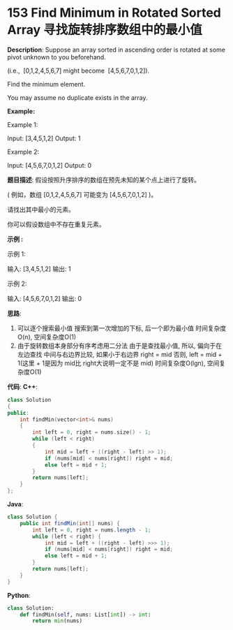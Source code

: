 # 153 Find Minimum in Rotated Sorted Array 寻找旋转排序数组中的最小值

__Description__:
Suppose an array sorted in ascending order is rotated at some pivot unknown to you beforehand.

(i.e.,  [0,1,2,4,5,6,7] might become  [4,5,6,7,0,1,2]).

Find the minimum element.

You may assume no duplicate exists in the array.

__Example:__

Example 1:

Input: [3,4,5,1,2]
Output: 1

Example 2:

Input: [4,5,6,7,0,1,2]
Output: 0

__题目描述__:
假设按照升序排序的数组在预先未知的某个点上进行了旋转。

( 例如，数组 [0,1,2,4,5,6,7] 可能变为 [4,5,6,7,0,1,2] )。

请找出其中最小的元素。

你可以假设数组中不存在重复元素。

__示例 :__

示例 1:

输入: [3,4,5,1,2]
输出: 1

示例 2:

输入: [4,5,6,7,0,1,2]
输出: 0

__思路__:

1. 可以逐个搜索最小值
搜索到第一次增加的下标, 后一个即为最小值
时间复杂度O(n), 空间复杂度O(1)
2. 由于旋转数组本身部分有序考虑用二分法
由于是查找最小值, 所以, 偏向于在左边查找
中间与右边界比较, 如果小于右边界 right = mid
否则, left = mid + 1(这里 + 1是因为 mid比 right大说明一定不是 mid)
时间复杂度O(lgn), 空间复杂度O(1)

__代码__:
__C++__:

```C++
class Solution 
{
public:
    int findMin(vector<int>& nums) 
    {
        int left = 0, right = nums.size() - 1;
        while (left < right)
        {
            int mid = left + ((right - left) >> 1);
            if (nums[mid] < nums[right]) right = mid;
            else left = mid + 1;
        }
        return nums[left];
    }
};
```

__Java__:

```Java
class Solution {
    public int findMin(int[] nums) {
        int left = 0, right = nums.length - 1;
        while (left < right) {
            int mid = left + ((right - left) >>> 1);
            if (nums[mid] < nums[right]) right = mid;
            else left = mid + 1;
        }
        return nums[left];
    }
}
```

__Python__:

```Python
class Solution:
    def findMin(self, nums: List[int]) -> int:
        return min(nums)
```
